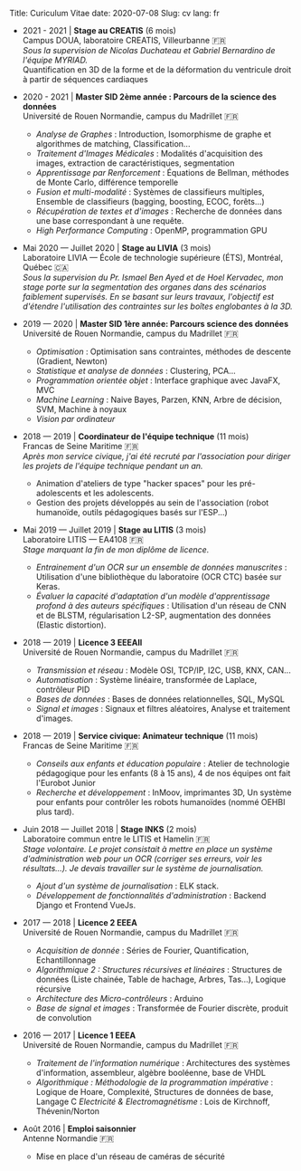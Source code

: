 Title: Curiculum Vitae
date: 2020-07-08
Slug: cv
lang: fr

* 2021 - 2021 | **Stage au CREATIS** (6 mois)  
    Campus DOUA, laboratoire CREATIS, Villeurbanne 🇫🇷  
    *Sous la supervision de Nicolas Duchateau et Gabriel Bernardino de l'équipe MYRIAD.*  
    Quantification en 3D de la forme et de la déformation du ventricule droit à partir de séquences cardiaques  

* 2020 - 2021 | **Master SID 2ème année : Parcours de la science des données**  
    Université de Rouen Normandie, campus du Madrillet 🇫🇷  
    * *Analyse de Graphes* : Introduction, Isomorphisme de graphe et algorithmes de matching, Classification...
    * *Traitement d'Images Médicales* : Modalités d'acquisition des images, extraction de caractéristiques, segmentation
    * *Apprentissage par Renforcement* : Équations de Bellman, méthodes de Monte Carlo, différence temporelle
    * *Fusion et multi-modalité* : Systèmes de classifieurs multiples, Ensemble de classifieurs (bagging, boosting, ECOC, forêts...)
    * *Récupération de textes et d'images* : Recherche de données dans une base correspondant à une requête.
    * *High Performance Computing* : OpenMP, programmation GPU

* Mai 2020 — Juillet 2020 | **Stage au LIVIA** (3 mois)  
    Laboratoire LIVIA — École de technologie supérieure (ÉTS), Montréal, Québec 🇨🇦  
    *Sous la supervision du Pr. Ismael Ben Ayed et de Hoel Kervadec, mon stage porte sur la segmentation des organes dans des scénarios faiblement supervisés. En se basant sur leurs travaux, l'objectif est d'étendre l'utilisation des contraintes sur les boîtes englobantes à la 3D.*

* 2019 — 2020 | **Master SID 1ère année: Parcours science des données**  
    Université de Rouen Normandie, campus du Madrillet 🇫🇷  
    * *Optimisation* : Optimisation sans contraintes, méthodes de descente (Gradient, Newton)
    * *Statistique et analyse de données* : Clustering, PCA...
    * *Programmation orientée objet* : Interface graphique avec JavaFX, MVC
    * *Machine Learning* : Naive Bayes, Parzen, KNN, Arbre de décision, SVM, Machine à noyaux
    * *Vision par ordinateur*

* 2018 — 2019 | **Coordinateur de l'équipe technique** (11 mois)  
    Francas de Seine Maritime 🇫🇷  
    *Après mon service civique, j'ai été recruté par l'association pour diriger les projets de l'équipe technique pendant un an.*
    * Animation d'ateliers de type "hacker spaces" pour les pré-adolescents et les adolescents.
    * Gestion des projets développés au sein de l'association (robot humanoïde, outils pédagogiques basés sur l'ESP...)

* Mai 2019 — Juillet 2019 | **Stage au LITIS** (3 mois)  
    Laboratoire LITIS — EA4108 🇫🇷  
    *Stage marquant la fin de mon diplôme de licence.*  
    * *Entrainement d'un OCR sur un ensemble de données manuscrites* : Utilisation d'une bibliothèque du laboratoire (OCR CTC) basée sur Keras.
    * *Évaluer la capacité d'adaptation d'un modèle d'apprentissage profond à des auteurs spécifiques* : Utilisation d'un réseau de CNN et de BLSTM, régularisation L2-SP, augmentation des données (Elastic distortion).

* 2018 — 2019 | **Licence 3 EEEAII**  
    Université de Rouen Normandie, campus du Madrillet 🇫🇷  
    * *Transmission et réseau* : Modèle OSI, TCP/IP, I2C, USB, KNX, CAN...
    * *Automatisation* : Système linéaire, transformée de Laplace, contrôleur PID
    * *Bases de données* : Bases de données relationnelles, SQL, MySQL
    * *Signal et images* : Signaux et filtres aléatoires, Analyse et traitement d'images.

* 2018 — 2019 | **Service civique: Animateur technique** (11 mois)  
    Francas de Seine Maritime 🇫🇷  
    * *Conseils aux enfants et éducation populaire* : Atelier de technologie pédagogique pour les enfants (8 à 15 ans), 4 de nos équipes ont fait l'Eurobot Junior
    * *Recherche et développement* : InMoov, imprimantes 3D, Un système pour enfants pour contrôler les robots humanoïdes (nommé OEHBI plus tard).

* Juin 2018 — Juillet 2018 | **Stage INKS** (2 mois)  
    Laboratoire commun entre le LITIS et Hamelin 🇫🇷  
    *Stage volontaire. Le projet consistait à mettre en place un système d'administration web pour un OCR (corriger ses erreurs, voir les résultats...). Je devais travailler sur le système de journalisation.*
    * *Ajout d'un système de journalisation* : ELK stack.
    * *Développement de fonctionnalités d'administration* : Backend Django et Frontend VueJs.

* 2017 — 2018 | **Licence 2 EEEA**  
    Université de Rouen Normandie, campus du Madrillet 🇫🇷  
    * *Acquisition de donnée* : Séries de Fourier, Quantification, Echantillonnage
    * *Algorithmique 2 : Structures récursives et linéaires* : Structures de données (Liste chainée, Table de hachage, Arbres, Tas...), Logique récursive
    * *Architecture des Micro-contrôleurs* : Arduino
    * *Base de signal et images* : Transformée de Fourier discrète, produit de convolution

* 2016 — 2017 | **Licence 1 EEEA**  
    Université de Rouen Normandie, campus du Madrillet 🇫🇷  
    * *Traitement de l'information numérique* : Architectures des systèmes d'information, assembleur, algèbre booléenne, base de VHDL
    * *Algorithmique : Méthodologie de la programmation impérative* : Logique de Hoare, Complexité, Structures de données de base, Langage C
    *Electricité & Electromagnétisme* : Lois de Kirchnoff, Thévenin/Norton

* Août 2016 | **Emploi saisonnier**  
    Antenne Normandie 🇫🇷  
    * Mise en place d'un réseau de caméras de sécurité
